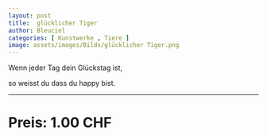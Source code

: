 ```yaml
---
layout: post
title:  glücklicher Tiger
author: Bleuciel
categories: [ Kunstwerke , Tiere ]
image: assets/images/Bilds/glücklicher Tiger.png
---
```


Wenn jeder Tag dein Glückstag ist,

so weisst du dass du happy bist.

-----

# Preis: 1.00 CHF